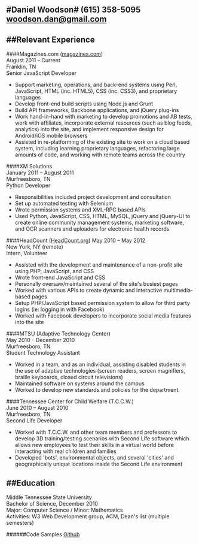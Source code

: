 #﻿Daniel Woodson#
(615) 358-5095  
woodson.dan@gmail.com  
 ---  

##Relevant Experience  
 ---
####Magazines.com  ([magazines.com](www.magazines.com))  
August 2011 – Current  
Franklin, TN  
Senior JavaScript Developer  
* Support marketing, operations, and back-end systems using Perl, JavaScript, HTML (inc. HTML5), CSS (inc. CSS3), and proprietary languages  
* Develop front-end build scripts using Node.js and Grunt  
* Build API frameworks, Backbone applications, and jQuery plug-ins   
* Work hand-in-hand with marketing to develop promotions and AB tests, work with affiliates, incorporate external resources (such as blog feeds, analytics) into the site, and implement responsive design for Android/iOS mobile browsers  
* Assisted in re-platforming of the existing site to work on a cloud based system, including learning proprietary languages, refactoring large amounts of code, and working with remote teams across the country  

####XM Solutions  
January 2011 – August 2011  
Murfreesboro, TN  
Python Developer  
* Responsibilities included project development and consultation  
* Set up automated testing with Selenium  
* Wrote permission systems and XML-RPC based APIs  
* Used Python, JavaScript, CSS, HTML, MySQL, jQuery and jQuery-UI to create online community management systems, marketing software, and OCR scanners and uploaders for electronic health records

####HeadCount ([HeadCount.org](www.headcount.org))
May 2010 – May 2012  
New York, NY (remote)  
Intern, Volunteer  
* Assisted with the development and maintenance of a non-profit site using PHP, JavaScript, and CSS  
* Wrote front-end JavaScript and CSS  
* Personally oversaw/maintained several of the site's busiest pages  
* Worked with various APIs to create dynamic and interactive multimedia-based pages  
* Setup PHP/JavaScript based permission system to allow for third party logins (ie: logging in with Facebook)  
* Worked with Facebook developers to incorporate social media features into the site

####MTSU (Adaptive Technology Center)  
May 2010 – December 2010  
Murfreesboro, TN  
Student Technology Assistant  
* Worked in a team, and as an individual, assisting disabled students in the use of adaptive technologies (screen readers, screen magnifiers, braille keyboards, closed circuit televisions)  
* Maintained software on systems around the campus  
* Worked to develop new standards and policies for the department

####Tennessee Center for Child Welfare  (T.C.C.W.)  
June 2010 – August 2010  
Murfreesboro, TN  
Second Life Developer  
* Worked with T.C.C.W. and other team members and professors to develop 3D training/testing scenarios with Second Life software which allows new employees to test their skills in a virtual world before interacting with real children and families  
* Developed 'bots', environmental objects, and several 'cities' and geographically unique locations inside the Second Life environment
  

##Education  
 ---
Middle Tennessee State University  
Bachelor of Science, December 2010  
Major: Computer Science / Minor: Mathematics  
Activities: W3 Web Development group, ACM, Dean's list (multiple semesters)

######Code Samples
[Github](github.com/danwoods?tab=repositories)

